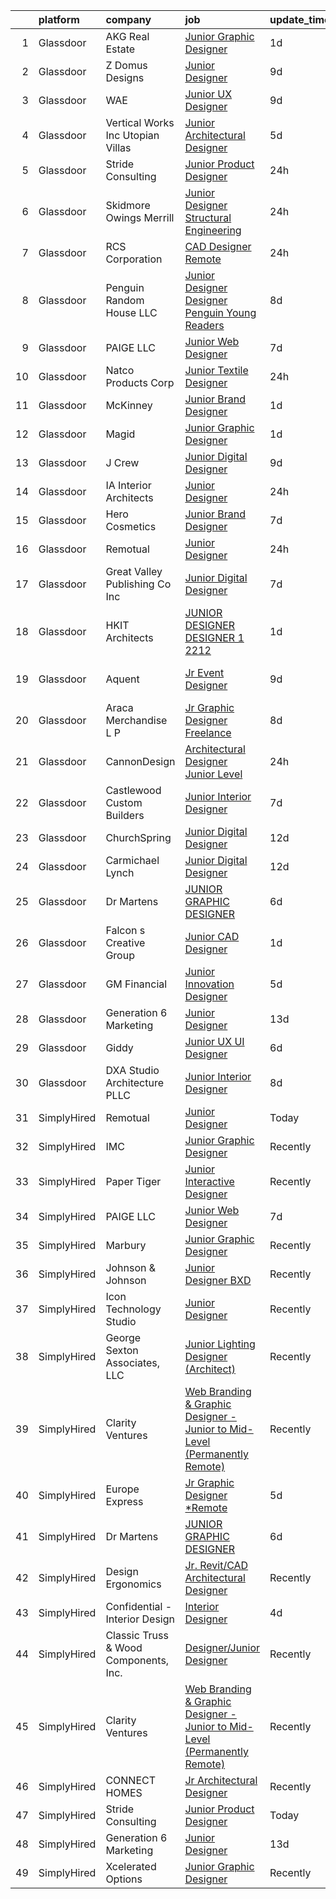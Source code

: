 

|    | platform    | company                               | job                                                                                                                                                                                                                                                                                                                                                                                                                                                                                                                                                                                                                                                                                                                                                                                                                                                                                                                                                                                                                                                                                                                                                                          | update_time   | location          |
|---:|:------------|:--------------------------------------|:-----------------------------------------------------------------------------------------------------------------------------------------------------------------------------------------------------------------------------------------------------------------------------------------------------------------------------------------------------------------------------------------------------------------------------------------------------------------------------------------------------------------------------------------------------------------------------------------------------------------------------------------------------------------------------------------------------------------------------------------------------------------------------------------------------------------------------------------------------------------------------------------------------------------------------------------------------------------------------------------------------------------------------------------------------------------------------------------------------------------------------------------------------------------------------|:--------------|:------------------|
|  1 | Glassdoor   | AKG Real Estate                       | [Junior Graphic Designer](https://www.glassdoor.com/partner/jobListing.htm?pos=111&ao=1110586&s=58&guid=00000181d774bee2a571c09f3209d01e&src=GD_JOB_AD&t=SR&vt=w&ea=1&cs=1_4dc42b42&cb=1657177161839&jobListingId=1007985345638&cpc=1CBFC3E34E2A31FF&jrtk=3-0-1g7bn9fo7grjv801-1g7bn9fonia3q800-0bd8220d04aa45e5--6NYlbfkN0Cp_WSJKd_Pz82imZmURPbhd3kYBsiZi4lpMLOH6vOlLCN-9PvZBA8RYGLaHFNNIHT1RTGKDHn84jeI_7favQgkIz3Obtc5Udoc2MKBcSCDP_RBgh2VwZFyfkiYo-s07fovGp_QnKxkV49C9kdlswmNKP7ebDa3SVAk778WucytpAzTkmXbzE4zVAvXhgHW2jMiAfl75Fb62geESQi-9UevtQhUs1RU0aCkHXtPyTeORvkLfmYpBzJmC4KqALJIJzwmZJ7Bv-23RNtfrYf3y5KJAR4d3AiZTc9NN9XgXBxEduq2l6vSG0mMGl_4uhAs7TfZr1lmGdrMgJwfj9uS9EADDmherrRmSM18-7wMXAeTrQFOgnrm-PwPs7LlwoahS4UGbHBskfOrcZF7X607c3u8pLdtEuqfV2qNL0Q3OF4cxKvbWAek-Luy_pA56LHLZVA1ObohHFZazehr7JUrl1zdoaVu_LJCuOZxpSgglaXtBVcILzfrGL24vJdISZCcs9g%3D)                                                                                                                                                                                                                                                                                                             | 1d            | Beverly Hills, CA |
|  2 | Glassdoor   | Z Domus Designs                       | [Junior Designer](https://www.glassdoor.com/partner/jobListing.htm?pos=109&ao=1110586&s=58&guid=00000181d774bee2a571c09f3209d01e&src=GD_JOB_AD&t=SR&vt=w&ea=1&cs=1_901c9ea9&cb=1657177161839&jobListingId=1007965875708&cpc=63C68CF611DF075E&jrtk=3-0-1g7bn9fo7grjv801-1g7bn9fonia3q800-c5bff0a56f9fcc7f--6NYlbfkN0COCCs6LgjAwK1-sbtSDbmdtvJEv2lY3IAwuVlOcyHFjaBXpEYW97-1m-Pe7isOm9ysJOT4w-58RDRSpIdKi3cdCn5ZwG5dbn7AgNabXa_41qjX-A2MgxaEtEy-ldK5GJxTq0V3e0-cCjkWDiuHzQzT09YPUvSU18Zik5KuqvLQgQ3z_39apr8nc2VcQkx42PuzjY4L9i3RytjFjjDT-Pg63NH2dqjVAOoIP6tfyjm7jCghQzH4-ZsvRKIkq_m2TkywHtmenQNYQ2mBH-Ydh0JJXSbhsoY6we2InTVMfvG-hfPewhEFHBRnwBynUXjBARYFJxaN78l0eCxxFP1waF4sAxw2guEW_9LT1Hd9MxaVQYbuUJpaY-xrZLTb--YvQTwwy5ZOowfESG0s5VkTIQm1jY9E32p1fyjarzHU0r4kYsy9G7ZeNRbs_o_p3tsZDOvsTBk65GIMs3MZFK13Qw_8Fa7HC4LwjJZJSM1H6O4XxuiQYo_oqnzF5Cp1jBAqqOI%3D)                                                                                                                                                                                                                                                                                                                     | 9d            | Malvern, PA       |
|  3 | Glassdoor   | WAE                                   | [Junior UX Designer](https://www.glassdoor.com/partner/jobListing.htm?pos=113&ao=1110586&s=58&guid=00000181d774bee2a571c09f3209d01e&src=GD_JOB_AD&t=SR&vt=w&ea=1&cs=1_464105bb&cb=1657177161840&jobListingId=1007965660797&cpc=92BEE8AC7E71C1CB&jrtk=3-0-1g7bn9fo7grjv801-1g7bn9fonia3q800-a0faa841b9636158--6NYlbfkN0Bl9QJxqCZcWcAyXa034HOvbvet4oZucNDN581_ynRfl1w4Z2vSbYLN9J-8UY_LNbis_ahnIvu3LZzg0dHQhvYpikYSaQmSrDh-pRVEZq7olgA9Rdo3oFZ62Wo1_fs6FNnPGqQlfdhvIui1AJpL0-nPVHspIEnfXKUYk_X-lSPOg3qRd2wKNQsugmfAcHK8zbKM_JFkRtoof-GiG8YZ7lnPKqRR0Tu2S7D-muXwsDSHuao3mAmtR8qjHQi5MJyX97hMHPxS6liBD8JXqfDziqlaPUIu_4_EjnuNJI7B7mcSzf9tKEJm2gJ9bvF7Ddc4YfjbNwM62Q8NDt5pYo5Elvv8jbHzRFT9hfHMwJfHSNaq7tp_WtkmTjS5_fFDaxhse1Bh-zHLaAegz8gJIgJGZmpvJeehoTxGOlJWI63YUneECJh56M4fNSeurT79i0_28ltvVTZr4v6dzHKX5ggjBDinDWaLYvuh92Tjcx6JOyDsbeC4ys6hpveFeQrLj0PGpEEdtbo2V3L-EA%3D%3D)                                                                                                                                                                                                                                                                                                    | 9d            | Rochester, NY     |
|  4 | Glassdoor   | Vertical Works  Inc  Utopian Villas   | [Junior Architectural Designer](https://www.glassdoor.com/partner/jobListing.htm?pos=101&ao=1110586&s=58&guid=00000181d774bee2a571c09f3209d01e&src=GD_JOB_AD&t=SR&vt=w&ea=1&cs=1_93d55178&cb=1657177161838&jobListingId=1007977218612&cpc=ED2847A96EF59D81&jrtk=3-0-1g7bn9fo7grjv801-1g7bn9fonia3q800-c8155075c72354b5--6NYlbfkN0BTT1lo8Jwdy_hu5PBsWOg-OgEs4ry3bvHurgSPaoaOHDUcYcEYotkH7aZ45Taj4Fb5xFlUlK9Szp3FWXJ0R1ONcJ43N5NckUt4WjvTzF9fqqJh7uBE6ZAGU2K_uFiKcw8ddyxDQpwWTGb8BfCYgrfxZR1vFEyHSgMnwQW2D29cLkbz1zGlICO5uZwJKdoVWpUFK9QOBLcIrWkEPj7qqGoL4dh1aHnYen_2XFIKZyjFfu3SnN3lpmjk_R1dIlrpyErh4p_OdWcO1ZJGTMZSENC_UHCR7NuYFuv8Gwzp6WjKSDdf-TjIO0Pz6r0Abzn61muOQYkw5MvJNfD2M0GuZOvBQ9n8mAUFXgcAIEWA058rPdC4B0N_aoKd1PosTPwFzBYtHpQDEHjmAbZV2NstAyFAlC4C00B2GvL74n_cBetBwcozqYQetBDIRbbyBRyWAjPLbNEDr_qe0n4vhfOIUt3Q2gLBflOm_ypCQow8IT-J_BhLVeenONsLMUaHyqv4fmjKeK3uspfI0inRe1NwP37V)                                                                                                                                                                                                                                                                                     | 5d            | Racine, WI        |
|  5 | Glassdoor   | Stride Consulting                     | [Junior Product Designer](https://www.glassdoor.com/partner/jobListing.htm?pos=126&ao=1136043&s=58&guid=00000181d774bee2a571c09f3209d01e&src=GD_JOB_AD&t=SR&vt=w&ea=1&cs=1_3c722975&cb=1657177161841&jobListingId=1007987463576&jrtk=3-0-1g7bn9fo7grjv801-1g7bn9fonia3q800-3d96659eca9eb307-)                                                                                                                                                                                                                                                                                                                                                                                                                                                                                                                                                                                                                                                                                                                                                                                                                                                                                | 24h           | New York, NY      |
|  6 | Glassdoor   | Skidmore  Owings   Merrill            | [Junior Designer   Structural Engineering](https://www.glassdoor.com/partner/jobListing.htm?pos=129&ao=1136043&s=58&guid=00000181d774bee2a571c09f3209d01e&src=GD_JOB_AD&t=SR&vt=w&cs=1_01d3af92&cb=1657177161842&jobListingId=1007987717720&jrtk=3-0-1g7bn9fo7grjv801-1g7bn9fonia3q800-4ab7ad3cdb3fab76-)                                                                                                                                                                                                                                                                                                                                                                                                                                                                                                                                                                                                                                                                                                                                                                                                                                                                    | 24h           | San Francisco, CA |
|  7 | Glassdoor   | RCS Corporation                       | [CAD Designer  Remote](https://www.glassdoor.com/partner/jobListing.htm?pos=115&ao=1110586&s=58&guid=00000181d774bee2a571c09f3209d01e&src=GD_JOB_AD&t=SR&vt=w&ea=1&cs=1_91296bde&cb=1657177161840&jobListingId=1007987473203&cpc=4F748F1840550ABC&jrtk=3-0-1g7bn9fo7grjv801-1g7bn9fonia3q800-0896878d77cb2f61--6NYlbfkN0Ap6wMFXUUZlk7_bcngHGlPSO8u_zKMOa3H7Zjjw43xN16ylzgw0FVAuo3Y24qqXJW_BoP1AzQgraS8rqZ36gV0AE-KEaDNvkJFIT9XGN_z04_Bt-RtN5FRiUn8K0tIwjTLMGHIhxuqVANzMnFkBZnFFkaOdiorZwl9GQO2kgmXLvnZbKkmykPTMSYOsPcmpEvnIBKFG72HQqEWgcs-VAlsTEuzinYei0SdbmBOlkOey9uMSViUEZC349EwyxHQqDBP8JOYvihQ_eJ61tiBvaqpCgyBjEcIe912CXlQLfjWVrvkyjEZY0h8uVY9Y85i6emxKyW15BvVA_28Y0ltxkTpu1ZC0F73-aqoeSjMRAX384RWsSyBK8Jrgm3ShVBtYv0np9yG4_EO4pavUd5WvHfA3kSytt1por5na3eJHZ08pp9u80ciGhA1bhPBr9MeJ1e5sb38CeCXasKUmSd1T8dRJua_Ger8PNBVt8WvsnsyYliHbfXrAFqf6SgZE9axM_3clD47zplU4i_HERQFBvoG)                                                                                                                                                                                                                                                                                              | 24h           | Greensboro, NC    |
|  8 | Glassdoor   | Penguin Random House LLC              | [Junior Designer Designer  Penguin Young Readers](https://www.glassdoor.com/partner/jobListing.htm?pos=119&ao=1136043&s=58&guid=00000181d774bee2a571c09f3209d01e&src=GD_JOB_AD&t=SR&vt=w&cs=1_9b4cb7ea&cb=1657177161840&jobListingId=1007969137153&jrtk=3-0-1g7bn9fo7grjv801-1g7bn9fonia3q800-604497fa26e7a041-)                                                                                                                                                                                                                                                                                                                                                                                                                                                                                                                                                                                                                                                                                                                                                                                                                                                             | 8d            | New York, NY      |
|  9 | Glassdoor   | PAIGE LLC                             | [Junior Web Designer](https://www.glassdoor.com/partner/jobListing.htm?pos=107&ao=1110586&s=58&guid=00000181d774bee2a571c09f3209d01e&src=GD_JOB_AD&t=SR&vt=w&ea=1&cs=1_82a07947&cb=1657177161839&jobListingId=1007971053882&cpc=654405A9B1E0A9F5&jrtk=3-0-1g7bn9fo7grjv801-1g7bn9fonia3q800-73b2aa60a689d6f6--6NYlbfkN0Bcjj528Dy1LW3oL-pukkcHmmPA2V1efSVPw-U-M28mT0pKb21cFqvxPVrEIRVxEBhbQd3QSRAi2jQNRf5IL7_cEjc5D_7M8vAuWiMJDrdA15UMknI95OR4HQP9MzjY1YAPT6dz_nY7JL7qZAFuvwxHi-rv1yNmZdRVPc23TLlp1obOFdmjF1WNcay7jj39QxUQWV5IdQP4-UL21olt39m0SOkaLvvdu8Cnsli9iN98jxMMtVOmR3aIRQ3ki_hPgqqDLQLCcduoHbWq4PRAn_LUcljB0zirkih6sqnVCC7X7pMEtHIcquyOUKW8bt02roxVZ-nPUjggL8US6eIxXqJoZ47z5UPt9HssZfC1s3sHMaUE6rMbIJjEuxLeOIHJJiNtiq-QNrOE-i31UXeaahhIiUOfM0cCNOpZ49dr5RalJDJANwvJrJgdsSMdp0fHqHeM0vxMadLggq1A0EXq1Qo4qBhWEAbrzy1EwPD7EyMFWY_zL4aF1COJ)                                                                                                                                                                                                                                                                                                                               | 7d            | California        |
| 10 | Glassdoor   | Natco Products Corp                   | [Junior Textile Designer](https://www.glassdoor.com/partner/jobListing.htm?pos=110&ao=1110586&s=58&guid=00000181d774bee2a571c09f3209d01e&src=GD_JOB_AD&t=SR&vt=w&ea=1&cs=1_b33c97a6&cb=1657177161839&jobListingId=1007987802425&cpc=2F9DD8B511C89582&jrtk=3-0-1g7bn9fo7grjv801-1g7bn9fonia3q800-3ea8600967559903--6NYlbfkN0DsBOlmEAMqZtav1V1WKZO3RUElpafjggtWvxyDQ3xFSi-VzB5KdbXiZO6Bf1w1N6Sg8a1o7BBt-lkxuAeaPdpC8-hhaqh5c_fDZprzhmWf5xgyyCrb1QTarKUGt8YYDBdzXy1pVsr0_LUnXJH_YAlvTXDXqTkLV8Ju75prIEHJkiBI05RHq1XeRruC6Uhy-cQcGd4t0CLd7zakhopdsGVb3n6LqZHnBfgM6xM4JI1f0hp3duQ-1xScUrZVKwLvvbx5UQt7CLzi0a0XXgAt-KLG_pnnUEX2cGVSVBbnepDStuq3SE9fYRdFPGMfdMPAu51AUwVOIf0yQgZlQ1PwzOwG-SIJSf5__lWNXW7TFetSjT5OoFNaSPeYNqARuRu0_K6cYmC0PCx8EvkEsWmG52ioocJ3zJNhkOirLARe1Jy7bOEp_UI5qFEd7YdOinKFEl0uw2oVLSwel-6jFcepTRdNRH-aVJv4xehO2a5ME0JgYXudBOdgEjlW8XUe_IXJcc8%3D)                                                                                                                                                                                                                                                                                                             | 24h           | West Warwick, RI  |
| 11 | Glassdoor   | McKinney                              | [Junior Brand Designer](https://www.glassdoor.com/partner/jobListing.htm?pos=120&ao=1136043&s=58&guid=00000181d774bee2a571c09f3209d01e&src=GD_JOB_AD&t=SR&vt=w&cs=1_b1e76712&cb=1657177161840&jobListingId=1007984840367&jrtk=3-0-1g7bn9fo7grjv801-1g7bn9fonia3q800-4d3ca5aecc3f8767-)                                                                                                                                                                                                                                                                                                                                                                                                                                                                                                                                                                                                                                                                                                                                                                                                                                                                                       | 1d            | Durham, NC        |
| 12 | Glassdoor   | Magid                                 | [Junior Graphic Designer](https://www.glassdoor.com/partner/jobListing.htm?pos=108&ao=1110586&s=58&guid=00000181d774bee2a571c09f3209d01e&src=GD_JOB_AD&t=SR&vt=w&ea=1&cs=1_19966c2e&cb=1657177161839&jobListingId=1007985513095&cpc=C19BE7EA145E205E&jrtk=3-0-1g7bn9fo7grjv801-1g7bn9fonia3q800-97dedd6d5622ff2d--6NYlbfkN0Dfc8qxQaUOUj0XhQ-_QmlkkiqFOsq2bPQMpcm98o2tvp2WlvU4Hr5nkRIVnBeqTT3ka-1PtyEZLeClE_15Y6Etw4m4doX_xpuW92EreUaAf6jtfmQumLcd8zMQW4NOeXJQOIPccx-Oe28-8AmCH7HmyvwwXvCZ9Ik7r3H-dobJkbhNjxdqzh1-wrPx9etP2fmttqae7pwOjkI5wW5jtid0WgeKq7kMWFM2OWNAiQrCdNXxMa5f7bWMcF1wigeEbDPAXh9kpg-reDOJkVsorYTNI7v3Pzzc3_9DXOIXckI1m30nJDOHJP02ZdH2e4Gp6ETw9-FZWwQnJySpyMn-vZptK59r7WenPRcdeCeyRSCYf3c1yA9GKpOcjYDUNbKyr4Ojc54atE6OMBJv-QtQhzeuqk5flrk1uCADs_fXRJQcqR29mJE4sEvZCMjEQz8TOPuj8lD9cxm5MKOJ4Zpw-IZd2xNodsLv7Qy0UXEQRi4FpEsP82PJ1X9wCL4tnsyVKKc%3D)                                                                                                                                                                                                                                                                                                             | 1d            | Remote            |
| 13 | Glassdoor   | J Crew                                | [Junior Digital Designer](https://www.glassdoor.com/partner/jobListing.htm?pos=122&ao=1136043&s=58&guid=00000181d774bee2a571c09f3209d01e&src=GD_JOB_AD&t=SR&vt=w&cs=1_3125c58b&cb=1657177161841&jobListingId=1007966759643&jrtk=3-0-1g7bn9fo7grjv801-1g7bn9fonia3q800-27e5eb3ffef4419a-)                                                                                                                                                                                                                                                                                                                                                                                                                                                                                                                                                                                                                                                                                                                                                                                                                                                                                     | 9d            | New York, NY      |
| 14 | Glassdoor   | IA Interior Architects                | [Junior Designer](https://www.glassdoor.com/partner/jobListing.htm?pos=127&ao=1136043&s=58&guid=00000181d774bee2a571c09f3209d01e&src=GD_JOB_AD&t=SR&vt=w&cs=1_96990c60&cb=1657177161841&jobListingId=1007987474376&jrtk=3-0-1g7bn9fo7grjv801-1g7bn9fonia3q800-5d28a994e2025396-)                                                                                                                                                                                                                                                                                                                                                                                                                                                                                                                                                                                                                                                                                                                                                                                                                                                                                             | 24h           | Philadelphia, PA  |
| 15 | Glassdoor   | Hero Cosmetics                        | [Junior Brand Designer](https://www.glassdoor.com/partner/jobListing.htm?pos=123&ao=1136043&s=58&guid=00000181d774bee2a571c09f3209d01e&src=GD_JOB_AD&t=SR&vt=w&ea=1&cs=1_c34d656e&cb=1657177161841&jobListingId=1007970799759&jrtk=3-0-1g7bn9fo7grjv801-1g7bn9fonia3q800-cb277676e876532e-)                                                                                                                                                                                                                                                                                                                                                                                                                                                                                                                                                                                                                                                                                                                                                                                                                                                                                  | 7d            | New York, NY      |
| 16 | Glassdoor   | Remotual                              | [Junior Designer](https://www.glassdoor.com/partner/jobListing.htm?pos=117&ao=1136043&s=58&guid=00000181d774bee2a571c09f3209d01e&src=GD_JOB_AD&t=SR&vt=w&ea=1&cs=1_d8fa7cd5&cb=1657177161840&jobListingId=1007987215359&jrtk=3-0-1g7bn9fo7grjv801-1g7bn9fonia3q800-e91da4d367677f0d-)                                                                                                                                                                                                                                                                                                                                                                                                                                                                                                                                                                                                                                                                                                                                                                                                                                                                                        | 24h           | Remote            |
| 17 | Glassdoor   | Great Valley Publishing Co   Inc      | [Junior Digital Designer](https://www.glassdoor.com/partner/jobListing.htm?pos=105&ao=1110586&s=58&guid=00000181d774bee2a571c09f3209d01e&src=GD_JOB_AD&t=SR&vt=w&ea=1&cs=1_e4106790&cb=1657177161838&jobListingId=1007970757579&cpc=B570179B49F70162&jrtk=3-0-1g7bn9fo7grjv801-1g7bn9fonia3q800-798669de48de37a7--6NYlbfkN0Bg4G91b8OhItXWnpGDa9tJE-PrYdz1GDKf-S9Ecm1LSPxIQqt5zcN3-yqRod8h3I2x32iYqmEODhUey4t6wBglfPtQSbJVOcsAc_jo-byujIicF3s593LlBDo21HccEpQM0dJuq_iXKY-KXD0xqs6Hp1t1W3OIowTOyArLnxEGtsq9Y1ehF0wG3PzBhR64ySDo9Euo6N98X6Tsq2TmywgUKQnLJnJhOiJzLG6U2rWZZZF0256QRU96LxvuZ6PQ0HK5GZaXPJ51B210_IEWwYJ6Tz3nYYthk5i3xEyvT2pyNmY_xMv1qn6Pi2XHofkKlYDsFnaWlChVRSWlkSgkAUybf-wQoTQWNhR-jyAkKQU_qOYzIacn3Sm54GjzAZwC68F4P19dkM1WMjVu2Gf4KM2PxdCr8iQStNHrR4V4n4vdaBPQ2C5dwZl9GLOZ9uP0KNF1ekDE2WNy02TnPz2y-NcB4f_8vKkfDDRL2GuTKc2R-188FB_hhZlMPftn2r2brTY%3D)                                                                                                                                                                                                                                                                                                             | 7d            | Spring City, PA   |
| 18 | Glassdoor   | HKIT Architects                       | [JUNIOR DESIGNER   DESIGNER 1   2212 ](https://www.glassdoor.com/partner/jobListing.htm?pos=102&ao=1110586&s=58&guid=00000181d774bee2a571c09f3209d01e&src=GD_JOB_AD&t=SR&vt=w&ea=1&cs=1_e3f55cf8&cb=1657177161838&jobListingId=1007984922731&cpc=968C91D10CA48408&jrtk=3-0-1g7bn9fo7grjv801-1g7bn9fonia3q800-379a5d09a4e59779--6NYlbfkN0CPEiJEzZq4I_K6S6Q9VC1QMfIsI0INZ1UYi7vjgDL48do-bvsq3-GMmi_suklLsVYj8WXSXNBEMgtjblBUgwHMnDZEMtJJHGZHg_yp9dTvvt9ushK6Xg-ATb0lh4uJTRKqjO8NgJ7xuVevtTJvotFDTgxNkYdLwdgBn5PX9GuwkFRUTTWDgrEaiPfd6Hddju29IGA_aMGiTtzrizyUFG_baT1txx2kzuM6ojni1uh-7nhxANoPVLC2yAYgAyXMNuJDAJb-6qyYd51CI7zYQFICwsqvsoA_6daXFGnQKKg9t-WE9vMlBIOZAanL8rnT9p5Hwj7WYfwR9FQJbX55GIGI5zoF8_YwgxHOYQKCB4Y9vG8BMill57077RyJYjTDBIUpGpLjihk9v7e6-uZ6rgmJuR6z4Pvs0TF7UtzyzW8kxMuQJtD4caiPR7OF4pGOol8KoI8SCJUOqApzh6I1gsPON7AfWuE83jFZkKGVB7GGY4qIpedQ95mDa5Ce_p2bVCJVHVzokPls7g%3D%3D)                                                                                                                                                                                                                                                                                  | 1d            | Oakland, CA       |
| 19 | Glassdoor   | Aquent                                | [Jr  Event Designer](https://www.glassdoor.com/partner/jobListing.htm?pos=116&ao=1110586&s=58&guid=00000181d774bee2a571c09f3209d01e&src=GD_JOB_AD&t=SR&vt=w&cs=1_778f89d5&cb=1657177161840&jobListingId=1007966279340&cpc=FD1C1DA32C38CFA7&jrtk=3-0-1g7bn9fo7grjv801-1g7bn9fonia3q800-50938ecab2f31f5c--6NYlbfkN0DMrcEu7yrtATojKJA7cEzGQ3FdRGWLh0CZQInL4ECGI9gD0Wolx9R2v-Aex0-GK04Fd1uoIzvrNElU3HBErjsYnXBnPWTvCabWR3zDHyO7WbMWZkMCFwtcCznR_ynxZyvo7_KfrNtofqrZ5O4riDlU7qJcBkWnPHYANW16o5TI2Cm4Mmr1Pop4y6WSnK3rTODPnEN3vjKbRDH8HYWhmgrvV-8mgKcxeQGcMEjOFirPuE8wjES72DpxSqL-EvckXw2Ao-ARFvGR6vCA6ZjoDpDH05soSOte33-EKE7JhKsT9VrtJTor6_VG4n6kQx6Fo0xYadS_WBAzA-Y9Ivb9CaWuCHKDc4UuVF5GoHTlFSPtTVbhOdln2JenzRulWRCf2ATFn0I_ryxBG_NePR8kzSGZGpUrdQsDSXHM7uhxLyR2j6DwKmSHIqu_BTFIchMWjkXjiltmjguMzw%3D%3D)                                                                                                                                                                                                                                                                                                                                                                         | 9d            | San Francisco, CA |
| 20 | Glassdoor   | Araca Merchandise L P                 | [Jr  Graphic Designer   Freelance](https://www.glassdoor.com/partner/jobListing.htm?pos=114&ao=1110586&s=58&guid=00000181d774bee2a571c09f3209d01e&src=GD_JOB_AD&t=SR&vt=w&ea=1&cs=1_d3934f56&cb=1657177161840&jobListingId=1007969224262&cpc=2CAED5C921A5F994&jrtk=3-0-1g7bn9fo7grjv801-1g7bn9fonia3q800-4f202b68e8795897--6NYlbfkN0C5jinrRu9OFhzXOfMFG0wpnKYKfiIowwwIeRu8MnNJgc43Lf5OFtMVXfVG-wWgMYDgDAzBkjvsXjKsXQ7SrSkLqya4QFyStzmb1_W01uclnUgAK8sxOWNnjIF6s-qGzhS7Kc8xXrWAM7esJsagZJAwRebVVFNtMgVKaja0ngpl7nMb2LUak-EuKTRrK7uXXnVR_Kyugkf9G_4LD855SElBKIMl0u5l6pIebBCZ0WxWZK2o7DdRRT5II2hWdJsgmUSl89OmL2LJog8S40FU-8SOS8QjuUNNqh6Yt8YWUpQJUr-CTR6v98CtsIQ-GKYZL6cos1kmjSwoqQ_EFceCOb35fpXQdhN3tu7zYUtvKB2aBgmLGbs7j0y4jKjex7DB934FQf_8Ar09UuVi7MUCJ_niUwX3jth-02LJotZwkLcp1vPsHtIMEx2CCvLOPm3jU51EUFBgAfZzwVPXkLbRAzKmjj-omEZTcIQujBhAhV85-Q8UFO_Jdo3iVffaE-urXkg%3D)                                                                                                                                                                                                                                                                                                    | 8d            | Remote            |
| 21 | Glassdoor   | CannonDesign                          | [Architectural Designer   Junior Level](https://www.glassdoor.com/partner/jobListing.htm?pos=124&ao=1136043&s=58&guid=00000181d774bee2a571c09f3209d01e&src=GD_JOB_AD&t=SR&vt=w&cs=1_26658e5b&cb=1657177161841&jobListingId=1007988120933&jrtk=3-0-1g7bn9fo7grjv801-1g7bn9fonia3q800-b04a0596295ee179-)                                                                                                                                                                                                                                                                                                                                                                                                                                                                                                                                                                                                                                                                                                                                                                                                                                                                       | 24h           | New York, NY      |
| 22 | Glassdoor   | Castlewood Custom Builders            | [Junior Interior Designer](https://www.glassdoor.com/partner/jobListing.htm?pos=104&ao=1110586&s=58&guid=00000181d774bee2a571c09f3209d01e&src=GD_JOB_AD&t=SR&vt=w&ea=1&cs=1_e547aebf&cb=1657177161838&jobListingId=1007970807832&cpc=39EF89E0C6A5CFA2&jrtk=3-0-1g7bn9fo7grjv801-1g7bn9fonia3q800-9d18c89f03745f6c--6NYlbfkN0DeXU0vMxLyKhfauY-dgUBa_3v1DHLtGGo4EP_Dl8CiY0U2FbFCTSNbH5_GPUHoPaIfN8Om1fEgoUb9kZF34mPQTYEbuw7u6nXzuDZQCfHFGwqlPImaweStbGkrxVXvDh6wMtJN25v_0tM4-NwLasivR_jXP2b6bSLnh_yiD13Z2Qj44cK2C5HAWcdSEQtnEYZjWf2obJX7odz-I8y1ka6dChaoYLqbf3g11EK719mmwtfA2H8er8DK5wHoD2H8I_OAubO2IiWoqvSgahzb3N3repzyv0c_YQXTkYRrV5UBGyFBhrzCdtaSiqELAPrS_2sRUg6vFpXAh54YHJmMB5vymGhmmQ4AH5utB8qsat5nJhhtdEcTF6Uk7zac4mrzPxHZP13ffZg64qny61W96e7Ql_Q9zneFBXUkMCQGDawsUt72Mlrq81LRK5gSl86aboeDfeaTksjJEcZKr75eYl219U7qyfgCQtYBWzEtKsjEWbZ00IojQp-EiRSaYHySzTs4oUJapM_D-Q%3D%3D)                                                                                                                                                                                                                                                                                              | 7d            | Bethesda, MD      |
| 23 | Glassdoor   | ChurchSpring                          | [Junior Digital Designer](https://www.glassdoor.com/partner/jobListing.htm?pos=128&ao=1136043&s=58&guid=00000181d774bee2a571c09f3209d01e&src=GD_JOB_AD&t=SR&vt=w&ea=1&cs=1_9d359d8f&cb=1657177161842&jobListingId=1007961741486&jrtk=3-0-1g7bn9fo7grjv801-1g7bn9fonia3q800-7ddb821e6466d333-)                                                                                                                                                                                                                                                                                                                                                                                                                                                                                                                                                                                                                                                                                                                                                                                                                                                                                | 12d           | Remote            |
| 24 | Glassdoor   | Carmichael Lynch                      | [Junior Digital Designer](https://www.glassdoor.com/partner/jobListing.htm?pos=125&ao=1136043&s=58&guid=00000181d774bee2a571c09f3209d01e&src=GD_JOB_AD&t=SR&vt=w&ea=1&cs=1_0edddf85&cb=1657177161841&jobListingId=1007962826978&jrtk=3-0-1g7bn9fo7grjv801-1g7bn9fonia3q800-4dae77b61d00ab72-)                                                                                                                                                                                                                                                                                                                                                                                                                                                                                                                                                                                                                                                                                                                                                                                                                                                                                | 12d           | Minneapolis, MN   |
| 25 | Glassdoor   | Dr Martens                            | [JUNIOR GRAPHIC DESIGNER](https://www.glassdoor.com/partner/jobListing.htm?pos=121&ao=1136043&s=58&guid=00000181d774bee2a571c09f3209d01e&src=GD_JOB_AD&t=SR&vt=w&cs=1_4d449871&cb=1657177161841&jobListingId=1007974505142&jrtk=3-0-1g7bn9fo7grjv801-1g7bn9fonia3q800-2b004fca8cf1194b-)                                                                                                                                                                                                                                                                                                                                                                                                                                                                                                                                                                                                                                                                                                                                                                                                                                                                                     | 6d            | Remote            |
| 26 | Glassdoor   | Falcon s Creative Group               | [Junior CAD Designer](https://www.glassdoor.com/partner/jobListing.htm?pos=130&ao=1136043&s=58&guid=00000181d774bee2a571c09f3209d01e&src=GD_JOB_AD&t=SR&vt=w&ea=1&cs=1_e92ac725&cb=1657177161842&jobListingId=1007985374738&jrtk=3-0-1g7bn9fo7grjv801-1g7bn9fonia3q800-a292e0f60e9bf892-)                                                                                                                                                                                                                                                                                                                                                                                                                                                                                                                                                                                                                                                                                                                                                                                                                                                                                    | 1d            | Orlando, FL       |
| 27 | Glassdoor   | GM Financial                          | [Junior Innovation Designer](https://www.glassdoor.com/partner/jobListing.htm?pos=103&ao=1110586&s=58&guid=00000181d774bee2a571c09f3209d01e&src=GD_JOB_AD&t=SR&vt=w&cs=1_39882c0a&cb=1657177161837&jobListingId=1007978177127&cpc=4AF433014564FFC7&jrtk=3-0-1g7bn9fo7grjv801-1g7bn9fonia3q800-8fbd93b7429e8eb3--6NYlbfkN0CfpH2aSe_yWN7pjV6WFrWU4hEZi9Btn9eCdDUBIhjK5M5mY81rEexvugfeSup1QuHZIlx5pUQMEgyz6rSrtG6Qd3wlSJWBbct1OLdsxr6LE8q-8oJkQU2dt13wylCRLOq1HV6wdvHynP2XmxMuzPpXdNBTIT26ksd3WJADYPTC9bI_u1kn8S38JmU5VRSS_CedC8QBffciNfW_W_IcLJLdrfXLA5daWAcI757gPKi7Nvvx9C667xjSJBz5DIsccDBH7Wvuu8cYOkF-m8SN85_hfMqVSjFCPTUcbxw3ZHHgDNA0FRs1jfKKh0Z6CzOLJDs8T3G7f6t-rsJV8bfRsQkfiJdggQdpUvH3J4-J-DSveTQW0cQIVpeUvItcAgJ1AFWzx5Xe8cRv4J_1856wfEegea_Rw48Th2QH_vlQ4qiFiPb_KPu_9HC5DOcuJHs0-eTE56jVcia7yrQCf2AdrLud8t1vV_BqCyU21Ar1v_sW9FBM_DEC-TqrMJ3UvJem05jzNlZmGCERoFjivShByP6XXZxbVILpa08hni5-zZn3YxPKkSKhwGTTFNFL3yhwB5UbtH7jtN9d-k-OahdXkGOSo8WGPDzAHVESIA8661_VJbijbzm0Tn_urkeYsizhIlApGgC5ESDbmG_qdOSUPwtieibct6J03u7jcw1yj28RebO-d0zNV5Cn8rTkpegtJhocrE1KStm3Z8_j22o0QMpGpCTmCW5tWwkKGwljS3l5l2z9ll2durT25vHJXyN1NKnGig_3xc71gFFEwqeiD1JeLUC4EEYegwpg10yzccWEFQ%3D%3D) | 5d            | Arlington, TX     |
| 28 | Glassdoor   | Generation 6 Marketing                | [Junior Designer](https://www.glassdoor.com/partner/jobListing.htm?pos=118&ao=1136043&s=58&guid=00000181d774bee2a571c09f3209d01e&src=GD_JOB_AD&t=SR&vt=w&ea=1&cs=1_9e1c6e20&cb=1657177161840&jobListingId=1007960350799&jrtk=3-0-1g7bn9fo7grjv801-1g7bn9fonia3q800-18d05a2e8745ab74-)                                                                                                                                                                                                                                                                                                                                                                                                                                                                                                                                                                                                                                                                                                                                                                                                                                                                                        | 13d           | Remote            |
| 29 | Glassdoor   | Giddy                                 | [Junior UX UI Designer](https://www.glassdoor.com/partner/jobListing.htm?pos=112&ao=1110586&s=58&guid=00000181d774bee2a571c09f3209d01e&src=GD_JOB_AD&t=SR&vt=w&ea=1&cs=1_b0d4ccb6&cb=1657177161839&jobListingId=1007974416848&cpc=036CEF58F9688075&jrtk=3-0-1g7bn9fo7grjv801-1g7bn9fonia3q800-37bef5c72a8bb29e--6NYlbfkN0Cd5ZvLdai7cR0fypH5_WiGezUQesq24dbKuF0ly35ya5O8NkFj-qrj8XZyDksVYBFPi_n_eZVQdNqys6-ufGkme5U0mHjLoNCIGy5tKdpSldeK6Go227e9-x-9F5fOrRO6dNEhYIFrR0VzmZG6K2cQQy5ahzthntg1IFxfrDsFIsjYWARHQx30jxQVeeoH4Qp8Jq1IYcvJuCr36hynklO399F-9eDBjUnnJ6m6qwrZWTaeDAKpLT0doViwGIxsg1Jreigp1cDR9wEplPBtAS9ENsS84voLI4Bg25EbY0GmVC8IJWVA-IxYpm7AbsTO1M5laSsaEiZshB_JRYyDyY8n4zw3xqhz4LrxbjrqN9fJSdwBbbGT7tMHnkA7-YZrLKbUlwptOVdcNvz0DyrwnVOBtfH3_uqfrypO-e0Q6YMUqPSluAY106x4eT8n_3Z_ZZZ1tSfIk8WB5gp_pDRLvxocJv64WkAkNyTEvbIcBm5MZT1UUSMnZR_lM79bOcguqBY%3D)                                                                                                                                                                                                                                                                                                               | 6d            | Austin, TX        |
| 30 | Glassdoor   | DXA Studio Architecture PLLC          | [Junior Interior Designer](https://www.glassdoor.com/partner/jobListing.htm?pos=106&ao=1110586&s=58&guid=00000181d774bee2a571c09f3209d01e&src=GD_JOB_AD&t=SR&vt=w&ea=1&cs=1_9b75a4b2&cb=1657177161838&jobListingId=1007968853756&cpc=786328B4A40DC555&jrtk=3-0-1g7bn9fo7grjv801-1g7bn9fonia3q800-827fa34a1fdd9121--6NYlbfkN0AO-lx13pzomzdSppJUWL3QXsQT8oyFk4U4LWH8QC50CmdwjmX8DJUkLFHtwVqSFk6uvyOioQzKF3WAWS3_F1mGu5MX96EXFE8ZgedANYsLkbgZV1gU7GqBTKd_4EpsWzLdGfu8bmXhP_Fffjkzku6y5FkGNa6nT-OCIwII2xFxqizqu8wxwMwQQkfqe-xTBkUReG_un9YatjgBJ9LkD_yfZxUPENBvamBuG__LO7yiofAgoBF-YL9znSnPpEhJ2nU0NsxQ-Nc4knjom4MPdIhFfiU-03lfOung-ZWO9QrwTYrTUTfi3wL_SYQEORUXb7QSR1PDrZCJ3ZPywYSradja3v53FOMO5C8f__3f-24kERXIgSUpq2S3K0iuhxkzFBm5DYuIm5GvDvAkycVKjjPWaoyuAQzlOnGmCnyzvXzqD8bCxHQFvbLlP4Y1w2LYD7pBQQpRPXY4tPZeNXHx1cOmbE-NkMq1n_eMTQ_KMHlJhhVE387KNUL0k5kcItMx3cNO-1ug1KyQsA%3D%3D)                                                                                                                                                                                                                                                                                              | 8d            | New York, NY      |
| 31 | SimplyHired | Remotual                              | [Junior Designer](https://www.simplyhired.com/job/liB-HoDavp9yPlKxGI7Zrp3gOjVI4-1BdbzmksJGvNsHjJG4p0SybA?q=junior+designer)                                                                                                                                                                                                                                                                                                                                                                                                                                                                                                                                                                                                                                                                                                                                                                                                                                                                                                                                                                                                                                                  | Today         | Remote            |
| 32 | SimplyHired | IMC                                   | [Junior Graphic Designer](https://www.simplyhired.com/job/q11ugwCq0r9_HNrj39reIR-RYMGNAajNfcJjDWikoU0_FpmVSAAEWA?q=junior+designer)                                                                                                                                                                                                                                                                                                                                                                                                                                                                                                                                                                                                                                                                                                                                                                                                                                                                                                                                                                                                                                          | Recently      | Remote            |
| 33 | SimplyHired | Paper Tiger                           | [Junior Interactive Designer](https://www.simplyhired.com/job/inL5mkjzucInfXLLa2LZAblRaZQPozrVk8BeqyHFqEYiTuY9DmT5fA?q=junior+designer)                                                                                                                                                                                                                                                                                                                                                                                                                                                                                                                                                                                                                                                                                                                                                                                                                                                                                                                                                                                                                                      | Recently      | Remote            |
| 34 | SimplyHired | PAIGE LLC                             | [Junior Web Designer](https://www.simplyhired.com/job/M7rUWTEI1H7y9frrLN2VT8ZSvUbrc56nlLzI-dv_fH_wbr9U37WcFw?q=junior+designer)                                                                                                                                                                                                                                                                                                                                                                                                                                                                                                                                                                                                                                                                                                                                                                                                                                                                                                                                                                                                                                              | 7d            | California        |
| 35 | SimplyHired | Marbury                               | [Junior Graphic Designer](https://www.simplyhired.com/job/MH8gQthZdwZl4mhAOI5f9bItaWa8oPpv_aqPrn1pKm0Dzb0oAGGYEA?q=junior+designer)                                                                                                                                                                                                                                                                                                                                                                                                                                                                                                                                                                                                                                                                                                                                                                                                                                                                                                                                                                                                                                          | Recently      | Remote            |
| 36 | SimplyHired | Johnson & Johnson                     | [Junior Designer BXD](https://www.simplyhired.com/job/WOb9ctYuYnATev3KaKZgXqEB5IXBXU6fEel4KeMB0nT1gUZscqk2aw?q=junior+designer)                                                                                                                                                                                                                                                                                                                                                                                                                                                                                                                                                                                                                                                                                                                                                                                                                                                                                                                                                                                                                                              | Recently      | New York, NY      |
| 37 | SimplyHired | Icon Technology Studio                | [Junior Designer](https://www.simplyhired.com/job/_3C2yR5dEy0-38jNSdD_lwNyhWtDIhTSqlGV49tiiaV4KHnkc7uBsw?q=junior+designer)                                                                                                                                                                                                                                                                                                                                                                                                                                                                                                                                                                                                                                                                                                                                                                                                                                                                                                                                                                                                                                                  | Recently      | Remote            |
| 38 | SimplyHired | George Sexton Associates, LLC         | [Junior Lighting Designer (Architect)](https://www.simplyhired.com/job/AvY5O2vUVtgZoV_XxEtKE_EknJK6Sh3oqrA0G_5_NA63TrJEVjGWFA?q=junior+designer)                                                                                                                                                                                                                                                                                                                                                                                                                                                                                                                                                                                                                                                                                                                                                                                                                                                                                                                                                                                                                             | Recently      | Washington, DC    |
| 39 | SimplyHired | Clarity Ventures                      | [Web Branding & Graphic Designer - Junior to Mid-Level (Permanently Remote)](https://www.simplyhired.com/job/NSvGg444tfzIgmP70scztXxSSu9ad0gcK5THENr96NzNpbe-tUM71g?q=junior+designer)                                                                                                                                                                                                                                                                                                                                                                                                                                                                                                                                                                                                                                                                                                                                                                                                                                                                                                                                                                                       | Recently      | Remote            |
| 40 | SimplyHired | Europe Express                        | [Jr Graphic Designer *Remote](https://www.simplyhired.com/job/4_pQdQGTE4jhDUaRXItv8qY63KwIjefvBaUVVXvM679239JY3NFD2A?q=junior+designer)                                                                                                                                                                                                                                                                                                                                                                                                                                                                                                                                                                                                                                                                                                                                                                                                                                                                                                                                                                                                                                      | 5d            | Remote            |
| 41 | SimplyHired | Dr Martens                            | [JUNIOR GRAPHIC DESIGNER](https://www.simplyhired.com/job/8Tms71yxpKQHh-pLevk9-lmGcsdJJU0hLKo3NIE8rpqTIJQ3O-XJSA?q=junior+designer)                                                                                                                                                                                                                                                                                                                                                                                                                                                                                                                                                                                                                                                                                                                                                                                                                                                                                                                                                                                                                                          | 6d            | Remote            |
| 42 | SimplyHired | Design Ergonomics                     | [Jr. Revit/CAD Architectural Designer](https://www.simplyhired.com/job/vALSwbc074iJ6CuqZVpoNo7oxSbm0chbGHQEoIWHTRW4m4zjbnB2iA?q=junior+designer)                                                                                                                                                                                                                                                                                                                                                                                                                                                                                                                                                                                                                                                                                                                                                                                                                                                                                                                                                                                                                             | Recently      | Fall River, MA    |
| 43 | SimplyHired | Confidential - Interior Design        | [Interior Designer](https://www.simplyhired.com/job/wChe0aIzOr9kREZHaGrOAlZGQiALNupgclXUGhqC88HSoVAPTMk9qw?q=junior+designer)                                                                                                                                                                                                                                                                                                                                                                                                                                                                                                                                                                                                                                                                                                                                                                                                                                                                                                                                                                                                                                                | 4d            | Montecito, CA     |
| 44 | SimplyHired | Classic Truss & Wood Components, Inc. | [Designer/Junior Designer](https://www.simplyhired.com/job/FGqsakCnujAqK9zJ0Rb0LjxcM6RXSGOEWIGiN4Zx0Ovay5aTpq7k7Q?q=junior+designer)                                                                                                                                                                                                                                                                                                                                                                                                                                                                                                                                                                                                                                                                                                                                                                                                                                                                                                                                                                                                                                         | Recently      | Clarksville, IN   |
| 45 | SimplyHired | Clarity Ventures                      | [Web Branding & Graphic Designer - Junior to Mid-Level (Permanently Remote)](https://www.simplyhired.com/job/NSvGg444tfzIgmP70scztXxSSu9ad0gcK5THENr96NzNpbe-tUM71g?q=junior+designer)                                                                                                                                                                                                                                                                                                                                                                                                                                                                                                                                                                                                                                                                                                                                                                                                                                                                                                                                                                                       | Recently      | Remote            |
| 46 | SimplyHired | CONNECT HOMES                         | [Jr Architectural Designer](https://www.simplyhired.com/job/ZDRFibgtNlomIIXzk2SVI1CwjfgJDfNNQlV8-gR7x2GJ-jfNdlQ-8A?q=junior+designer)                                                                                                                                                                                                                                                                                                                                                                                                                                                                                                                                                                                                                                                                                                                                                                                                                                                                                                                                                                                                                                        | Recently      | Los Angeles, CA   |
| 47 | SimplyHired | Stride Consulting                     | [Junior Product Designer](https://www.simplyhired.com/job/3jqJ_LL8iKUcQS-Ndt1eytEnDEIrQQIGDN4upgTTEdy0cy79Rc19Jg?q=junior+designer)                                                                                                                                                                                                                                                                                                                                                                                                                                                                                                                                                                                                                                                                                                                                                                                                                                                                                                                                                                                                                                          | Today         | New York, NY      |
| 48 | SimplyHired | Generation 6 Marketing                | [Junior Designer](https://www.simplyhired.com/job/FkJaMbf-3MX3l4OqrQAVUz7gxn1SxVwoXVI0LJgL6eEKiWBB2npR7g?q=junior+designer)                                                                                                                                                                                                                                                                                                                                                                                                                                                                                                                                                                                                                                                                                                                                                                                                                                                                                                                                                                                                                                                  | 13d           | Remote            |
| 49 | SimplyHired | Xcelerated Options                    | [Junior Graphic Designer](https://www.simplyhired.com/job/tGcYWtLPSurd-QNF19s-CErUmEEEcvQ_q-f71zWX8JMm8ixxtHE-BQ?q=junior+designer)                                                                                                                                                                                                                                                                                                                                                                                                                                                                                                                                                                                                                                                                                                                                                                                                                                                                                                                                                                                                                                          | Recently      | New York, NY      |